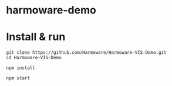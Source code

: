 # harmoware-demo

# Install & run
```
git clone https://github.com/Harmoware/Harmoware-VIS-Demo.git
cd Harmoware-VIS-Demo

npm install

npm start
```

